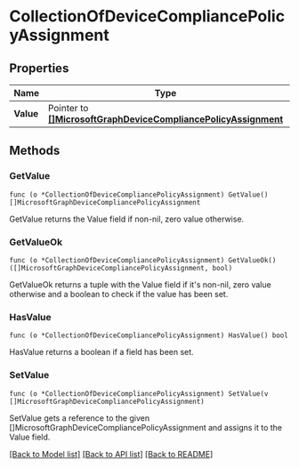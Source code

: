 # CollectionOfDeviceCompliancePolicyAssignment

## Properties

Name | Type | Description | Notes
------------ | ------------- | ------------- | -------------
**Value** | Pointer to [**[]MicrosoftGraphDeviceCompliancePolicyAssignment**](microsoft.graph.deviceCompliancePolicyAssignment.md) |  | [optional] 

## Methods

### GetValue

`func (o *CollectionOfDeviceCompliancePolicyAssignment) GetValue() []MicrosoftGraphDeviceCompliancePolicyAssignment`

GetValue returns the Value field if non-nil, zero value otherwise.

### GetValueOk

`func (o *CollectionOfDeviceCompliancePolicyAssignment) GetValueOk() ([]MicrosoftGraphDeviceCompliancePolicyAssignment, bool)`

GetValueOk returns a tuple with the Value field if it's non-nil, zero value otherwise
and a boolean to check if the value has been set.

### HasValue

`func (o *CollectionOfDeviceCompliancePolicyAssignment) HasValue() bool`

HasValue returns a boolean if a field has been set.

### SetValue

`func (o *CollectionOfDeviceCompliancePolicyAssignment) SetValue(v []MicrosoftGraphDeviceCompliancePolicyAssignment)`

SetValue gets a reference to the given []MicrosoftGraphDeviceCompliancePolicyAssignment and assigns it to the Value field.


[[Back to Model list]](../README.md#documentation-for-models) [[Back to API list]](../README.md#documentation-for-api-endpoints) [[Back to README]](../README.md)


